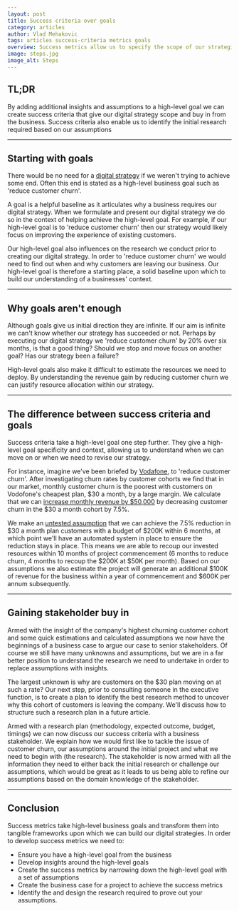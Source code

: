 ```yaml
---
layout: post
title: Success criteria over goals
category: articles
author: Vlad Mehakovic
tags: articles success-criteria metrics goals
overview: Success metrics allow us to specify the scope of our strategic process and gain stakeholder buy in.
image: steps.jpg
image_alt: Steps
---
```


## TL;DR

By adding additional insights and assumptions to a high-level goal we can create success criteria that give our digital strategy scope and buy in from the business. Success criteria also enable us to identify the initial research required based on our assumptions

***

## Starting with goals

There would be no need for a [digital strategy](/articles/what-is-digital-strategy/) if we weren't trying to achieve some end. Often this end is stated as a high-level business goal such as 'reduce customer churn'.

A goal is a helpful baseline as it articulates why a business requires our digital strategy. When we formulate and present our digital strategy we do so in the context of helping achieve the high-level goal. For example, if our high-level goal is to 'reduce customer churn' then our strategy would likely focus on improving the experience of existing customers.

Our high-level goal also influences on the research we conduct prior to creating our digital strategy. In order to 'reduce customer churn' we would need to find out when and why customers are leaving our business. Our high-level goal is therefore a starting place, a solid baseline upon which to build our understanding of a businesses' context.

***

## Why goals aren't enough

Although goals give us initial direction they are infinite. If our aim is infinite we can't know whether our strategy has succeeded or not. Perhaps by executing our digital strategy we 'reduce customer churn' by 20% over six months, is that a good thing? Should we stop and move focus on another goal? Has our strategy been a failure?

High-level goals also make it difficult to estimate the resources we need to deploy. By understanding the revenue gain by reducing customer churn we can justify resource allocation within our strategy.

***

## The difference between success criteria and goals

Success criteria take a high-level goal one step further. They give a high-level goal specificity and context, allowing us to understand when we can move on or when we need to revise our strategy.

For instance, imagine we've been briefed by [Vodafone](http://www.vodafone.com.au/), to 'reduce customer churn'. After investigating churn rates by customer cohorts we find that in our market, monthly customer churn is the poorest with customers on Vodofone's cheapest plan, $30 a month, by a large margin. We calculate that we can <a href="#" class="tooltip-item" data-toggle="tooltip" data-original-title="Assumptions used: 500K customers, 5% monthly churn rate." data-placement="bottom">increase monthly revenue by $50,000</a> by decreasing customer churn in the $30 a month cohort by 7.5%.

We make an <a href="#" class="tooltip-item" data-toggle="tooltip" data-original-title="We'll discuss how untested assumptions get proven in a later article.">untested assumption</a> that we can achieve the 7.5% reduction in $30 a month plan customers with a budget of $200K within 6 months, at which point we'll have an automated system in place to ensure the reduction stays in place. This means we are able to recoup our invested resources within 10 months of project commencement (6 months to reduce churn, 4 months to recoup the $200K at $50K per month). Based on our assumptions we also estimate the project will generate an additional $100K of revenue for the business within a year of commencement and $600K per annum subsequently.

***

## Gaining stakeholder buy in

Armed with the insight of the company's highest churning customer cohort and some quick estimations and calculated assumptions we now have the beginnings of a business case to argue our case to senior stakeholders. Of course we still have many unknowns and assumptions, but we are in a far better position to understand the research we need to undertake in order to replace assumptions with insights.

The largest unknown is why are customers on the $30 plan moving on at such a rate? Our next step, prior to consulting someone in the executive function, is to create a plan to identify the best research method to uncover why this cohort of customers is leaving the company. We'll discuss how to structure such a research plan in a future article.

Armed with a research plan (methodology, expected outcome, budget, timings) we can now discuss our success criteria with a business stakeholder. We explain how we would first like to tackle the issue of customer churn, our assumptions around the initial project and what we need to begin with (the research). The stakeholder is now armed with all the information they need to either back the initial research or challenge our assumptions, which would be great as it leads to us being able to refine our assumptions based on the domain knowledge of the stakeholder.

***

## Conclusion

Success metrics take high-level business goals and transform them into tangible frameworks upon which we can build our digital strategies. In order to develop success metrics we need to:

* Ensure you have a high-level goal from the business
* Develop insights around the high-level goals
* Create the success metrics by narrowing down the high-level goal with a set of assumptions
* Create the business case for a project to achieve the success metrics
* Identify the and design the research required to prove out your assumptions.